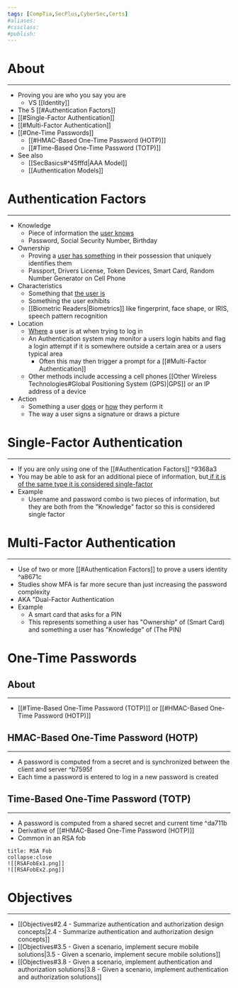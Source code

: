 ```yaml
---
tags: [CompTia,SecPlus,CyberSec,Certs]
#aliases:
#cssclass:
#publish:
---
```


# About
---
- Proving you are who you say you are
	- VS [[Identity]]
- The 5 [[#Authentication Factors]]
- [[#Single-Factor Authentication]]
- [[#Multi-Factor Authentication]]
- [[#One-Time Passwords]]
	- [[#HMAC-Based One-Time Password (HOTP)]]
	- [[#Time-Based One-Time Password (TOTP)]]
- See also
	- [[SecBasics#^45fffd|AAA Model]]
	- [[Authentication Models]]

# Authentication Factors
---
- Knowledge
	- Piece of information the <u>user knows</u>
	- Password, Social Security Number, Birthday
- Ownership
	- Proving a <u>user has something</u> in their possession that uniquely identifies them
	- Passport, Drivers License, Token Devices, Smart Card, Random Number Generator on Cell Phone
- Characteristics
	- Something that <u>the user is</u>
	- Something the user exhibits
	- [[Biometric Readers|Biometrics]] like fingerprint, face shape, or IRIS, speech pattern recognition
- Location
	- <u>Where</u> a user is at when trying to log in
	- An Authentication system may monitor a users login habits and flag a login attempt if it is somewhere outside a certain area or a users typical area
		- Often this may then trigger a prompt for a [[#Multi-Factor Authentication]]
	- Other methods include accessing a cell phones [[Other Wireless Technologies#Global Positioning System (GPS)|GPS]] or an IP address of a device
- Action
	- Something a user <u>does</u> or <u>how</u> they perform it
	- The way a user signs a signature or draws a picture

# Single-Factor Authentication
---
- If you are only using one of the [[#Authentication Factors]] ^9368a3
- You may be able to ask for an additional piece of information, but<u> if it is of the same type it is considered single-factor</u>
- Example
	- Username and password combo is two pieces of information, but they are both from the "Knowledge" factor so this is considered single factor

# Multi-Factor Authentication
---
- Use of two or more [[#Authentication Factors]] to prove a users identity ^a8671c
- Studies show MFA is far more secure than just increasing the password complexity
- AKA "Dual-Factor Authentication
- Example
	- A smart card that asks for a PIN
	- This represents something a user has "Ownership" of (Smart Card) and something a user has "Knowledge" of (The PIN) 

# One-Time Passwords

## About
---
- [[#Time-Based One-Time Password (TOTP)]] or [[#HMAC-Based One-Time Password (HOTP)]]

## HMAC-Based One-Time Password (HOTP)
---
- A password is computed from a secret and is synchronized between the client and server ^b7595f
- Each time a password is entered to log in a new password is created

## Time-Based One-Time Password (TOTP)
---
- A password is computed from a shared secret and current time ^da711b
- Derivative of [[#HMAC-Based One-Time Password (HOTP)]]
- Common in an RSA fob

```ad-example
title: RSA Fob
collapse:close
![[RSAFobEx1.png]]
![[RSAFobEx2.png]]
```

# Objectives
---
- [[Objectives#2.4 - Summarize authentication and authorization design concepts|2.4 - Summarize authentication and authorization design concepts]]
- [[Objectives#3.5 - Given a scenario, implement secure mobile solutions|3.5 - Given a scenario, implement secure mobile solutions]]
- [[Objectives#3.8 - Given a scenario, implement authentication and authorization solutions|3.8 - Given a scenario, implement authentication and authorization solutions]]